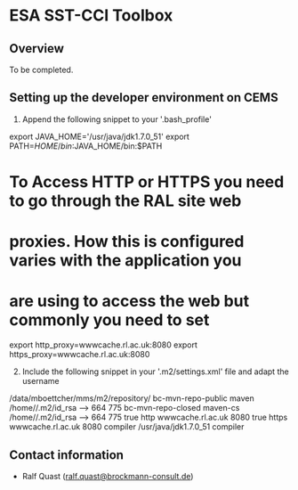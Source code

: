 # ESA SST-CCI Toolbox

## Overview

To be completed.

## Setting up the developer environment on CEMS

1. Append the following snippet to your '.bash_profile'

>
  export JAVA_HOME='/usr/java/jdk1.7.0_51'
  export PATH=$HOME/bin:$JAVA_HOME/bin:$PATH
  # To Access HTTP or HTTPS you need to go through the RAL site web
  # proxies. How this is configured varies with the application you
  # are using to access the web but commonly you need to set
  export http_proxy=wwwcache.rl.ac.uk:8080
  export https_proxy=wwwcache.rl.ac.uk:8080

2. Include the following snippet in your '.m2/settings.xml' file and adapt the username

>
<settings>
  <localRepository>/data/mboettcher/mms/m2/repository/</localRepository>
  <servers>
    <server>
      <id>bc-mvn-repo-public</id>
      <username>maven</username>
      <!-- the BC maven private key is only needed for deployment -->
      <privateKey>/home/<ADAPT USERNAME>/.m2/id_rsa</privateKey>
      <passphrase><ADAPT PASSPHRASE></passphrase>
      -->
      <filePermissions>664</filePermissions>
      <directoryPermissions>775</directoryPermissions>
    </server>
    <server>
      <id>bc-mvn-repo-closed</id>
      <username>maven-cs</username>
      <!-- the BC maven private key -->
      <privateKey>/home/<ADAPT USERNAME>/.m2/id_rsa</privateKey>
      <passphrase><ADAPT PASSPHRASE></passphrase>
      -->
      <filePermissions>664</filePermissions>
      <directoryPermissions>775</directoryPermissions>
    </server>
  </servers>
  <proxies>
    <proxy>
      <active>true</active>
      <protocol>http</protocol>
      <host>wwwcache.rl.ac.uk</host>
      <port>8080</port>
      <!--
      <username>proxyuser</username>
      <password>somepassword</password>
      <nonProxyHosts>www.google.com|*.somewhere.com</nonProxyHosts>
      -->
    </proxy>
    <proxy>
      <active>true</active>
      <protocol>https</protocol>
      <host>wwwcache.rl.ac.uk</host>
      <port>8080</port>
      <!--
      <username>proxyuser</username>
      <password>somepassword</password>
      <nonProxyHosts>www.google.com|*.somewhere.com</nonProxyHosts>
      -->
    </proxy>
  </proxies>
  <profiles>
    <profile>
      <id>compiler</id>
        <properties>
          <java.home>/usr/java/jdk1.7.0_51</java.home>
        </properties>
    </profile>
  </profiles>
  <activeProfiles>
    <activeProfile>compiler</activeProfile>
  </activeProfiles>
</settings>


## Contact information

* Ralf Quast (ralf.quast@brockmann-consult.de)
